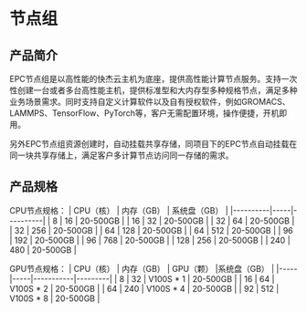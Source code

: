 # 节点组

## 产品简介
EPC节点组是以高性能的快杰云主机为底座，提供高性能计算节点服务。支持一次性创建一台或者多台高性能主机，提供标准型和大内存型多种规格节点，满足多种业务场景需求。同时支持自定义计算软件以及自有授权软件，例如GROMACS、LAMMPS、TensorFlow、PyTorch等，客户无需配置环境，操作便捷，开机即用。

另外EPC节点组资源创建时，自动挂载共享存储，同项目下的EPC节点自动挂载在同一块共享存储上，满足客户多计算节点访问同一存储的需求。

## 产品规格
CPU节点规格：
| CPU（核） | 内存（GB） | 系统盘（GB） |
|----------|-----|----------|
| 8 | 16 | 20-500GB |
| 16 | 32 | 20-500GB |
| 32 | 64 | 20-500GB |
| 32 | 256 | 20-500GB |
| 64 | 128 | 20-500GB |
| 64 | 512 | 20-500GB |
| 96 | 192 | 20-500GB |
| 96 | 768 | 20-500GB |
| 128 | 256 | 20-500GB |
| 240 | 480 | 20-500GB |  

GPU节点规格：
| CPU（核） | 内存（GB） | GPU（颗） |系统盘（GB） |
|-----|-----|-----------|---------|
| 8 | 32 | V100S * 1 | 20-500GB |
| 16 | 64 | V100S * 2 | 20-500GB |
| 64 | 240 | V100S * 4 | 20-500GB |
| 92 | 512 | V100S * 8 | 20-500GB |




